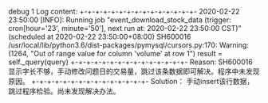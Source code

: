 debug 1
Log content:
+-+-+-+-+-+-+-+-+-+-+-+-+-+-+-
2020-02-22 23:50:00 [INFO]: Running job "event_download_stock_data (trigger: cron[hour='23', minute='50'], next run at: 2020-02-22 23:50:00 CST)" (scheduled at 2020-02-22 23:50:00+08:00)
SH600016
/usr/local/lib/python3.6/dist-packages/pymysql/cursors.py:170: Warning: (1264, "Out of range value for column 'volume' at row 1")
  result = self._query(query)
+-+-+-+-+-+-+-+-+-+-+-+-+-+-+-
Reason:
SH600016 显示字长不够，手动修改问题日的交易量，跳过该条数据即可解决。程序中未发现原因。
+-+-+-+-+-+-+-+-+-+-+-+-+-+-+-
Solution：
手动insert该行数据，跳过程序检验。尚未发现解决办法。